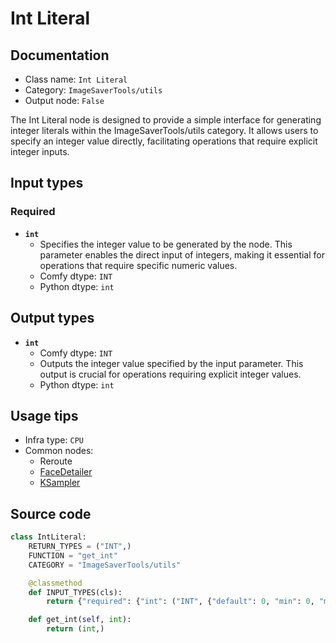 # Int Literal
## Documentation
- Class name: `Int Literal`
- Category: `ImageSaverTools/utils`
- Output node: `False`

The Int Literal node is designed to provide a simple interface for generating integer literals within the ImageSaverTools/utils category. It allows users to specify an integer value directly, facilitating operations that require explicit integer inputs.
## Input types
### Required
- **`int`**
    - Specifies the integer value to be generated by the node. This parameter enables the direct input of integers, making it essential for operations that require specific numeric values.
    - Comfy dtype: `INT`
    - Python dtype: `int`
## Output types
- **`int`**
    - Comfy dtype: `INT`
    - Outputs the integer value specified by the input parameter. This output is crucial for operations requiring explicit integer values.
    - Python dtype: `int`
## Usage tips
- Infra type: `CPU`
- Common nodes:
    - Reroute
    - [FaceDetailer](../../ComfyUI-Impact-Pack/Nodes/FaceDetailer.md)
    - [KSampler](../../Comfy/Nodes/KSampler.md)



## Source code
```python
class IntLiteral:
    RETURN_TYPES = ("INT",)
    FUNCTION = "get_int"
    CATEGORY = "ImageSaverTools/utils"

    @classmethod
    def INPUT_TYPES(cls):
        return {"required": {"int": ("INT", {"default": 0, "min": 0, "max": 1000000})}}

    def get_int(self, int):
        return (int,)

```
